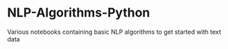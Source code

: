 # NLP-Algorithms-Python
Various notebooks containing basic NLP algorithms to get started with text data
